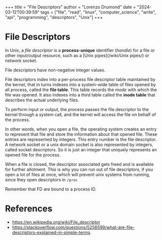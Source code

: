 +++
title = "File Descriptors"
author = "Lorenzo Drumond"
date = "2024-03-12T00:39:59"
tags = ["file",  "read",  "linux",  "computer_science",  "write",  "api",  "programming",  "descriptors",  "Unix"]
+++


# File Descriptors
In Unix, a _file descriptor_ is a __process-unique__ identifier (_handle_) for a file or other input/output resource, such as a [Unix pipes](/wiki/Unix pipes/) or network socket.

File descriptors have non-negative integer values.

File descriptors index into a per-process file descriptor table maintained by the kernel, that in turns indexes into a system-wide table of files opened by all process, called the __file table__. This table records the _mode_ with which the file was opened. It also indexes into a third table called the __inode table__ that describes the actual underlying files.

To perform input or output, the process passes the file descriptor to the kernel through a system call, and the kernel will access the file on behalf of the process.

In other words, when you open a file, the operating system creates an entry to represent that file and store the information about that opened file. These entries are represented by integers. This entry number is the file descriptor. A network socket or a unix domain socket is also represented by integers, called socket descriptors. So it is just an integer that uniquely represents an opened file for the process.

When a file is closed, the descriptor associated gets freed and is available for further allotment. This is why you can run out of file descriptors, if you open a lot of files at once, which will prevent unix systems from running, since they open descriptors in `/proc`

Remember that FD are bound to a process ID.


# References
- https://en.wikipedia.org/wiki/File_descriptor
- https://stackoverflow.com/questions/5256599/what-are-file-descriptors-explained-in-simple-terms
